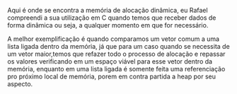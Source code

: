 Aqui é onde se encontra a memória de alocação dinâmica, eu Rafael compreendi a sua utilização em C quando temos que receber dados de forma dinâmica ou seja, a qualquer momento em que for necessário.

A melhor exemplificação é quando comparamos um vetor comum a uma lista ligada dentro da memória, já que para um caso quando se necessita de um vetor maior,temos que refazer todo o processo de alocação e repassar os valores verificando em um espaço viável para esse vetor dentro da memória, enquanto em uma lista ligada é somente feita uma referenciação pro próximo local de memória, porem em contra partida a heap por seu aspecto.

